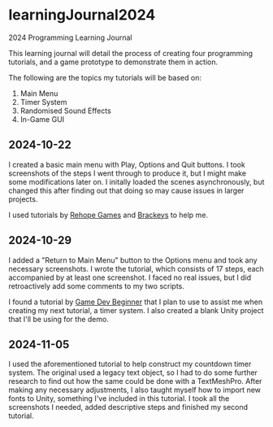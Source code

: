 # learningJournal2024
2024 Programming Learning Journal

This learning journal will detail the process of creating four programming tutorials, and a game prototype to demonstrate them in action. </br>

The following are the topics my tutorials will be based on:

1. Main Menu
2. Timer System
3. Randomised Sound Effects
4. In-Game GUI

## 2024-10-22

I created a basic main menu with Play, Options and Quit buttons. I took screenshots of the steps I went through to produce it, but I might make some modifications later on. I initally loaded the scenes asynchronously, but changed this after finding out that doing so may cause issues in larger projects.<br>

I used tutorials by [Rehope Games](https://www.youtube.com/watch?v=DX7HyN7oJjE) and [Brackeys](https://www.youtube.com/watch?v=zc8ac_qUXQY) to help me.

## 2024-10-29

I added a "Return to Main Menu" button to the Options menu and took any necessary screenshots. I wrote the tutorial, which consists of 17 steps, each accompanied by at least one screenshot. I faced no real issues, but I did retroactively add some comments to my two scripts.<br>

I found a tutorial by [Game Dev Beginner](https://www.youtube.com/watch?v=HmHPJL-OcQE) that I plan to use to assist me when creating my next tutorial, a timer system. I also created a blank Unity project that I'll be using for the demo.

## 2024-11-05

I used the aforementioned tutorial to help construct my countdown timer system. The original used a legacy text object, so I had to do some further research to find out how the same could be done with a TextMeshPro. After making any necessary adjustments, I also taught myself how to import new fonts to Unity, something I've included in this tutorial. I took all the screenshots I needed, added descriptive steps and finished my second tutorial.

